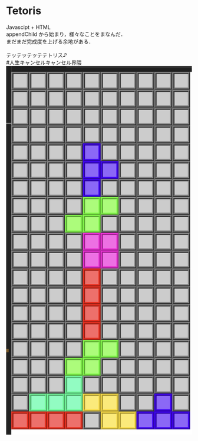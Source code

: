 # Tetoris
Javascipt + HTML <br>
appendChild から始まり，様々なことをまなんだ． <br>
まだまだ完成度を上げる余地がある．<br><br>
テッテッテッテテトリス♪ <br>
#人生キャンセルキャンセル界隈 <br>
![tetoris](tetoris.png)
